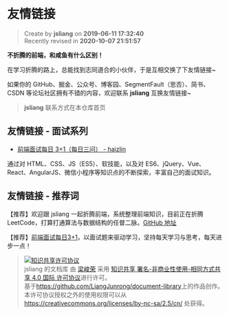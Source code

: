 友情链接
===

> Create by **jsliang** on **2019-06-11 17:32:40**  
> Recently revised in **2020-10-07 21:51:57**

**不折腾的前端，和咸鱼有什么区别！**

在学习折腾的路上，总能找到志同道合的小伙伴，于是互相交换了下友情链接~

如果你的 GitHub、掘金、公众号、博客园、SegmentFault（思否）、简书、CSDN 等论坛社区拥有不错的内容，欢迎联系 **jsliang** 互换友情链接~

> **jsliang** 联系方式在本仓库首页

## 友情链接 - 面试系列

* [前端面试每日 3+1（每日三问） - haizlin](https://github.com/haizlin/fe-interview)

通过对 HTML、CSS、JS（ES5）、软技能，以及对 ES6、jQuery、Vue、React、AngularJS、微信小程序等知识点的不断探索，丰富自己的面试知识。

## 友情链接 - 推荐词

【推荐】欢迎跟 jsliang 一起折腾前端，系统整理前端知识，目前正在折腾 LeetCode，打算打通算法与数据结构的任督二脉。[GitHub 地址](https://github.com/LiangJunrong/document-library)

【推荐】[前端面试每日3+1](https://github.com/haizlin/fe-interview)，以面试题来驱动学习，坚持每天学习与思考，每天进步一点！

> <a rel="license" href="http://creativecommons.org/licenses/by-nc-sa/4.0/"><img alt="知识共享许可协议" style="border-width:0" src="https://i.creativecommons.org/l/by-nc-sa/4.0/88x31.png" /></a><br /><span xmlns:dct="http://purl.org/dc/terms/" property="dct:title">jsliang 的文档库</span> 由 <a xmlns:cc="http://creativecommons.org/ns#" href="https://github.com/LiangJunrong/document-library" property="cc:attributionName" rel="cc:attributionURL">梁峻荣</a> 采用 <a rel="license" href="http://creativecommons.org/licenses/by-nc-sa/4.0/">知识共享 署名-非商业性使用-相同方式共享 4.0 国际 许可协议</a>进行许可。<br />基于<a xmlns:dct="http://purl.org/dc/terms/" href="https://github.com/LiangJunrong/document-library" rel="dct:source">https://github.com/LiangJunrong/document-library</a>上的作品创作。<br />本许可协议授权之外的使用权限可以从 <a xmlns:cc="http://creativecommons.org/ns#" href="https://creativecommons.org/licenses/by-nc-sa/2.5/cn/" rel="cc:morePermissions">https://creativecommons.org/licenses/by-nc-sa/2.5/cn/</a> 处获得。